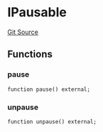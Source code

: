 # IPausable
[Git Source](https://github.com/ArrakisFinance/arrakis-modular/blob/b9ae3a6dd7145e0f69f817dcb31abd79f8e19310/src/interfaces/IPausable.sol)


## Functions
### pause


```solidity
function pause() external;
```

### unpause


```solidity
function unpause() external;
```

